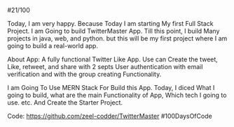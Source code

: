 #21/100

Today, I am very happy. Because Today I am starting My first  Full Stack Project. I am Going to build TwitterMaster App. Till this point, I build Many projects in java, web, and python. but this will be my first project where I am going to build a real-world app. 



About App: A fully functional Twitter Like App. Use can Create the tweet, Like, retweet, and share with 2 septs User authentication with email verification and with the group creating Functionality.



I am Going To Use MERN Stack For Build this App. Today, I diced What I going to build, what are the main Functionality of App, Which tech I going to use. etc. And Create the Starter Project.

Code:  https://github.com/zeel-codder/TwitterMaster
#100DaysOfCode